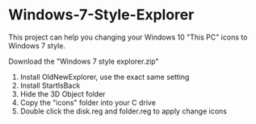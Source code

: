 # Windows-7-Style-Explorer
This project can help you changing your Windows 10 "This PC" icons to Windows 7 style. 

Download the "Windows 7 style explorer.zip"

1. Install OldNewExplorer, use the exact same setting
2. Install StartIsBack
3. Hide the 3D Object folder
4. Copy the "icons" folder into your C drive
5. Double click the disk.reg and folder.reg to apply change icons
